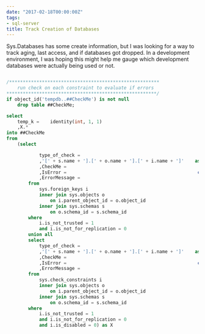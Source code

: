 ```yaml
---
date: "2017-02-18T00:00:00Z"
tags:
- sql-server
title: Track Creation of Databases
---
```


Sys.Databases has some create information, but I was looking for a way to track aging, last access, and if databases got dropped. In a development environment, I was hoping this might help me gauge which development databases were actually being used or not.

<script data-preserve-html-node="true" id="codeblock" src="830a4514f6c9a2fd938c6eeb67db6000.js"></script>

```sql

/*******************************************************
    run check on each constraint to evaluate if errors
*******************************************************/
if object_id('tempdb..##CheckMe') is not null
    drop table ##CheckMe;

select
    temp_k =    identity(int, 1, 1)
    ,X.*
into ##CheckMe
from
    (select

            type_of_check =                                            'FK'
            ,'[' + s.name + '].[' + o.name + '].[' + i.name + ']'    as keyname
            ,CheckMe =                                                'alter table ' + quotename(s.name) + '.' + quotename(o.name) + ' with check check constraint ' + quotename(i.name)
            ,IsError =                                                convert(bit, null)
            ,ErrorMessage =                                            convert(varchar(max), null)
        from
            sys.foreign_keys i
            inner join sys.objects o
                on i.parent_object_id = o.object_id
            inner join sys.schemas s
                on o.schema_id = s.schema_id
        where
            i.is_not_trusted = 1
            and i.is_not_for_replication = 0
        union all
        select
            type_of_check =                                            'CHECK'
            ,'[' + s.name + '].[' + o.name + '].[' + i.name + ']'    as keyname
            ,CheckMe =                                                'alter table ' + quotename(s.name) + '.' + quotename(o.name) + ' with check check constraint ' + quotename(i.name)
            ,IsError =                                                convert(bit, null)
            ,ErrorMessage =                                            convert(varchar(max), null)
        from
            sys.check_constraints i
            inner join sys.objects o
                on i.parent_object_id = o.object_id
            inner join sys.schemas s
                on o.schema_id = s.schema_id
        where
            i.is_not_trusted = 1
            and i.is_not_for_replication = 0
            and i.is_disabled = 0) as X

```